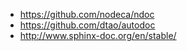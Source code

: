- https://github.com/nodeca/ndoc
- https://github.com/dtao/autodoc
- http://www.sphinx-doc.org/en/stable/